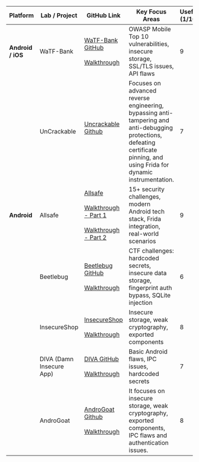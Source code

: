 
| Platform          | Lab / Project            | GitHub Link                                                                                                                                                                                                                                                                 | Key Focus Areas                                                                                                                                                               | Useful (1/10) |
| ----------------- | ------------------------ | --------------------------------------------------------------------------------------------------------------------------------------------------------------------------------------------------------------------------------------------------------------------------- | ----------------------------------------------------------------------------------------------------------------------------------------------------------------------------- | ------------- |
| **Android / iOS** | WaTF-Bank                | [WaTF-Bank GitHub](https://github.com/WaTF-Team/WaTF-Bank/tree/master)<br><br>[Walkthrough](https://medium.com/@gpetro/watf-bank-walkthrough-41bb7a9ceb0e)                                                                                                                  | OWASP Mobile Top 10 vulnerabilities, insecure storage, SSL/TLS issues, API flaws                                                                                              | 9             |
|                   | UnCrackable              | [Uncrackable Github](https://github.com/OWASP/mastg/tree/master/Crackmes)<br><br>                                                                                                                                                                                           | Focuses on advanced reverse engineering, bypassing anti-tampering and anti-debugging protections, defeating certificate pinning, and using Frida for dynamic instrumentation. | 7             |
| **Android**       | Allsafe                  | [Allsafe](https://github.com/t0thkr1s/allsafe-android?utm_source=chatgpt.com)<br><br>[Walkthrough - Part 1](https://justahmed.github.io/android/Allsafe-Walkthrough-Part-1/)<br><br>[Walkthrough - Part 2](https://justahmed.github.io/android/Allsafe-Walkthrough-Part-2/) | 15+ security challenges, modern Android tech stack, Frida integration, real-world scenarios                                                                                   | 9             |
|                   | Beetlebug                | [Beetlebug GitHub](https://github.com/hafiz-ng/Beetlebug)<br><br>[Walkthrough](https://medium.com/@68abdelrahmanmohamed/beetlebug-android-ctf-walk-through-19a18ffce9ad)                                                                                                    | CTF challenges: hardcoded secrets, insecure data storage, fingerprint auth bypass, SQLite injection                                                                           | 6             |
|                   | InsecureShop             | [InsecureShop](https://github.com/hax0rgb/InsecureShop)<br><br>[Walkthrough](https://itsfading.github.io/posts/Insecureshop-Android-Vulnerable-Application-Writeup/)                                                                                                        | Insecure storage, weak cryptography, exported components                                                                                                                      | 8             |
|                   | DIVA (Damn Insecure App) | [DIVA GitHub](https://github.com/0xArab/diva-apk-file)<br><br>[Walkthrough](https://can-ozkan.medium.com/damn-insecure-vulnerable-application-diva-apk-walkthrough-66ce37ae8b50)                                                                                            | Basic Android flaws, IPC issues, hardcoded secrets                                                                                                                            | 7             |
|                   | AndroGoat                | [AndroGoat Github](https://github.com/satishpatnayak/MyTest/blob/master/AndroGoat.apk)<br><br>[Walkthrough](https://infosecwriteups.com/mobile-pentesting-androgoat-assessment-walkthrough-1a63a7edc677)                                                                    | It focuses on insecure storage, weak cryptography, exported components, IPC flaws and authentication issues.                                                                  | 8             |

